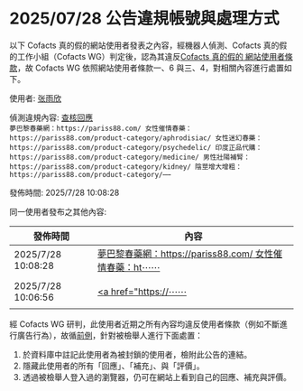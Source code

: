 2025/07/28 公告違規帳號與處理方式
=========

以下 Cofacts 真的假的網站使用者發表之內容，經機器人偵測、Cofacts 真的假的工作小組（Cofacts WG）判定後，認為其違反[Cofacts 真的假的 網站使用者條款](https://github.com/cofacts/rumors-site/blob/master/LEGAL.md)，故 Cofacts WG 依照網站使用者條款一、6 與三、4，對相關內容進行處置如下。

使用者: [张雨欣](https://cofacts.github.io/community-builder/#/editorworks?type=0&day=365&userId=xOm2TpgBDktNo1YhjhJ_)

偵測違規內容: [查核回應](https://cofacts.tw/reply/8enJTpgBDktNo1Yh2RLo)<br>`夢巴黎春藥網：https://pariss88.com/
女性催情春藥：https://pariss88.com/product-category/aphrodisiac/
女性迷幻春藥：https://pariss88.com/product-category/psychedelic/
印度正品代購：https://pariss88.com/product-category/medicine/
男性壯陽補腎：https://pariss88.com/product-category/kidney/
陰莖增大增粗：https://pariss88.com/product-category/⋯⋯`

發佈時間: 2025/7/28 10:08:28

同一使用者發布之其他內容:

|發佈時間|內容|
|---|---|
| 2025/7/28 10:08:28 | [夢巴黎春藥網：https://pariss88.com/ 女性催情春藥：ht⋯⋯](https://cofacts.tw/reply/8enJTpgBDktNo1Yh2RLo) |
| 2025/7/28 10:06:56 | [<p class="MsoNormal"><a href="https://⋯⋯](https://cofacts.tw/reply/5unITpgBDktNo1YhdBI8) |

經 Cofacts WG 研判，此使用者近期之所有內容均違反使用者條款（例如不斷進行廣告行為），故循[前例](https://github.com/cofacts/takedowns/blob/master/2021/1125-2nd-spam.md)，針對被檢舉人進行下面處置：
1. 於資料庫中註記此使用者為被封鎖的使用者，檢附此公告的連結。
2. 隱藏此使用者的所有「回應」、「補充」、與「評價」。
3. 透過被檢舉人登入過的瀏覽器，仍可在網站上看到自己的回應、補充與評價。
